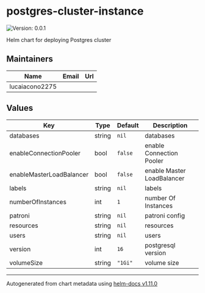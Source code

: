 # postgres-cluster-instance

![Version: 0.0.1](https://img.shields.io/badge/Version-0.0.1-informational?style=flat-square)

Helm chart for deploying Postgres cluster

## Maintainers

| Name | Email | Url |
| ---- | ------ | --- |
| lucaiacono2275 |  |  |

## Values

| Key | Type | Default | Description |
|-----|------|---------|-------------|
| databases | string | `nil` | databases |
| enableConnectionPooler | bool | `false` | enable Connection Pooler |
| enableMasterLoadBalancer | bool | `false` | enable Master LoadBalancer |
| labels | string | `nil` | labels |
| numberOfInstances | int | `1` | number Of Instances |
| patroni | string | `nil` | patroni config |
| resources | string | `nil` | resources |
| users | string | `nil` | users |
| version | int | `16` | postgresql version |
| volumeSize | string | `"1Gi"` | volume size |

----------------------------------------------
Autogenerated from chart metadata using [helm-docs v1.11.0](https://github.com/norwoodj/helm-docs/releases/v1.11.0)
